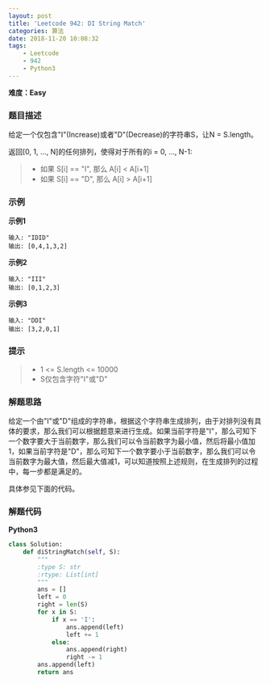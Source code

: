 ```yaml
---
layout: post
title: 'Leetcode 942: DI String Match'
categories: 算法
date: 2018-11-20 10:08:32
tags:
    - Leetcode
    - 942
    - Python3
---
```

**难度：Easy**
### 题目描述
给定一个仅包含"I"(Increase)或者"D"(Decrease)的字符串S，让N = S.length。

返回[0, 1, ..., N]的任何排列，使得对于所有的i = 0, ..., N-1:
> * 如果 S[i] == "I", 那么 A[i] < A[i+1]
> * 如果 S[i] == "D", 那么 A[i] > A[i+1]

<!--more-->
### 示例
**示例1**
```shell
输入: "IDID"
输出: [0,4,1,3,2]
```
**示例2**
```shell
输入: "III"
输出: [0,1,2,3]
```
**示例3**
```shell
输入: "DDI"
输出: [3,2,0,1]
```

### 提示
> * 1 <= S.length <= 10000
> * S仅包含字符"I"或"D"

### 解题思路
给定一个由"I"或"D"组成的字符串，根据这个字符串生成排列，由于对排列没有具体的要求，那么我们可以根据题意来进行生成。如果当前字符是"I"，那么可知下一个数字要大于当前数字，那么我们可以令当前数字为最小值，然后将最小值加1，如果当前字符是"D"，那么可知下一个数字要小于当前数字，那么我们可以令当前数字为最大值，然后最大值减1，可以知道按照上述规则，在生成排列的过程中，每一步都是满足的。

具体参见下面的代码。

### 解题代码
**Python3**
```python
class Solution:
    def diStringMatch(self, S):
        """
        :type S: str
        :rtype: List[int]
        """
        ans = []
        left = 0
        right = len(S)
        for x in S:
            if x == 'I':
                ans.append(left)
                left += 1
            else:
                ans.append(right)
                right -= 1
        ans.append(left)
        return ans
```